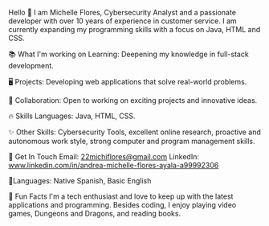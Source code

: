 Hello 👋 I am Michelle Flores, Cybersecurity Analyst and a passionate developer with over 10 years of experience in customer service. 
I am currently expanding my programming skills with a focus on Java, HTML and CSS.


📚 What I'm working on Learning: Deepening my knowledge in full-stack development. 

🖥️ Projects: Developing web applications that solve real-world problems. 

🔎 Collaboration: Open to working on exciting projects and innovative ideas.


🔥 Skills Languages: Java, HTML, CSS. 

✨ Other Skills: Cybersecurity Tools, excellent online research, proactive and autonomous work style, strong computer and program management skills. 


💬 Get In Touch Email: 22michiflores@gmail.com LinkedIn: www.linkedin.com/in/andrea-michelle-flores-ayala-a99992306

💭Languages: Native Spanish, Basic English


🐉 Fun Facts I'm a tech enthusiast and love to keep up with the latest applications and programming. Besides coding, I enjoy playing video games, Dungeons and Dragons, and reading books.
